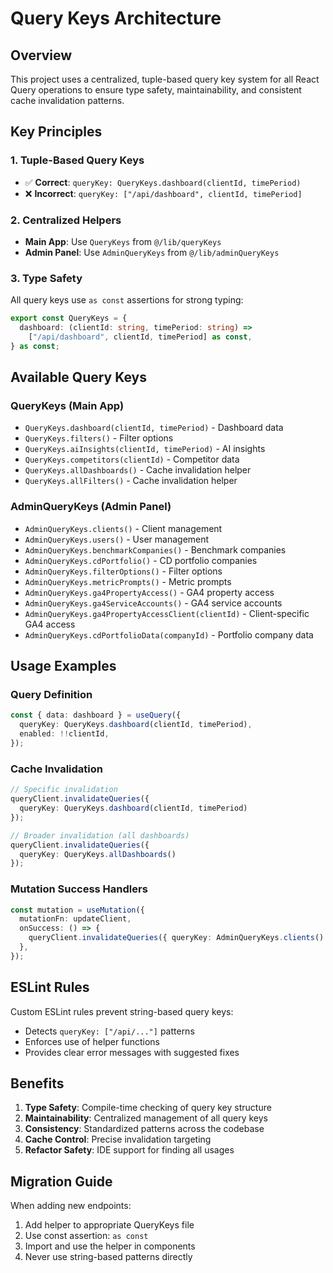 # Query Keys Architecture

## Overview
This project uses a centralized, tuple-based query key system for all React Query operations to ensure type safety, maintainability, and consistent cache invalidation patterns.

## Key Principles

### 1. Tuple-Based Query Keys
- ✅ **Correct**: `queryKey: QueryKeys.dashboard(clientId, timePeriod)`
- ❌ **Incorrect**: `queryKey: ["/api/dashboard", clientId, timePeriod]`

### 2. Centralized Helpers
- **Main App**: Use `QueryKeys` from `@/lib/queryKeys`
- **Admin Panel**: Use `AdminQueryKeys` from `@/lib/adminQueryKeys`

### 3. Type Safety
All query keys use `as const` assertions for strong typing:
```typescript
export const QueryKeys = {
  dashboard: (clientId: string, timePeriod: string) => 
    ["/api/dashboard", clientId, timePeriod] as const,
} as const;
```

## Available Query Keys

### QueryKeys (Main App)
- `QueryKeys.dashboard(clientId, timePeriod)` - Dashboard data
- `QueryKeys.filters()` - Filter options
- `QueryKeys.aiInsights(clientId, timePeriod)` - AI insights
- `QueryKeys.competitors(clientId)` - Competitor data
- `QueryKeys.allDashboards()` - Cache invalidation helper
- `QueryKeys.allFilters()` - Cache invalidation helper

### AdminQueryKeys (Admin Panel)
- `AdminQueryKeys.clients()` - Client management
- `AdminQueryKeys.users()` - User management  
- `AdminQueryKeys.benchmarkCompanies()` - Benchmark companies
- `AdminQueryKeys.cdPortfolio()` - CD portfolio companies
- `AdminQueryKeys.filterOptions()` - Filter options
- `AdminQueryKeys.metricPrompts()` - Metric prompts
- `AdminQueryKeys.ga4PropertyAccess()` - GA4 property access
- `AdminQueryKeys.ga4ServiceAccounts()` - GA4 service accounts
- `AdminQueryKeys.ga4PropertyAccessClient(clientId)` - Client-specific GA4 access
- `AdminQueryKeys.cdPortfolioData(companyId)` - Portfolio company data

## Usage Examples

### Query Definition
```typescript
const { data: dashboard } = useQuery({
  queryKey: QueryKeys.dashboard(clientId, timePeriod),
  enabled: !!clientId,
});
```

### Cache Invalidation
```typescript
// Specific invalidation
queryClient.invalidateQueries({ 
  queryKey: QueryKeys.dashboard(clientId, timePeriod) 
});

// Broader invalidation (all dashboards)
queryClient.invalidateQueries({ 
  queryKey: QueryKeys.allDashboards() 
});
```

### Mutation Success Handlers
```typescript
const mutation = useMutation({
  mutationFn: updateClient,
  onSuccess: () => {
    queryClient.invalidateQueries({ queryKey: AdminQueryKeys.clients() });
  },
});
```

## ESLint Rules
Custom ESLint rules prevent string-based query keys:
- Detects `queryKey: ["/api/..."]` patterns
- Enforces use of helper functions
- Provides clear error messages with suggested fixes

## Benefits
1. **Type Safety**: Compile-time checking of query key structure
2. **Maintainability**: Centralized management of all query keys
3. **Consistency**: Standardized patterns across the codebase
4. **Cache Control**: Precise invalidation targeting
5. **Refactor Safety**: IDE support for finding all usages

## Migration Guide
When adding new endpoints:
1. Add helper to appropriate QueryKeys file
2. Use const assertion: `as const`
3. Import and use the helper in components
4. Never use string-based patterns directly